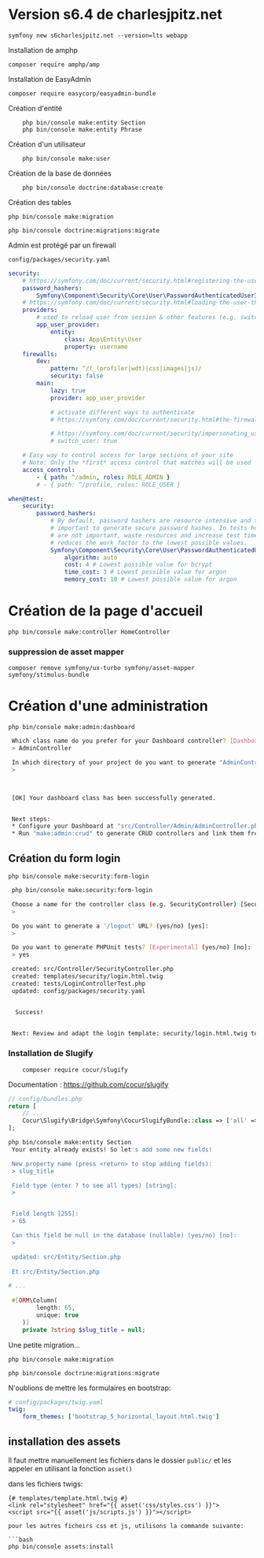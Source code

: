 # Version s6.4 de charlesjpitz.net

    symfony new s6charlesjpitz.net --version=lts webapp

Installation de amphp

    composer require amphp/amp

Installation de EasyAdmin

    composer require easycorp/easyadmin-bundle

Création d'entité

        php bin/console make:entity Section
        php bin/console make:entity Phrase

Création d'un utilisateur

        php bin/console make:user
    

Création de la base de données

        php bin/console doctrine:database:create

Création des tables
        
    php bin/console make:migration

    php bin/console doctrine:migrations:migrate

Admin est protégé par un firewall

`config/packages/security.yaml`

```yaml
security:
    # https://symfony.com/doc/current/security.html#registering-the-user-hashing-passwords
    password_hashers:
        Symfony\Component\Security\Core\User\PasswordAuthenticatedUserInterface: 'auto'
    # https://symfony.com/doc/current/security.html#loading-the-user-the-user-provider
    providers:
        # used to reload user from session & other features (e.g. switch_user)
        app_user_provider:
            entity:
                class: App\Entity\User
                property: username
    firewalls:
        dev:
            pattern: ^/(_(profiler|wdt)|css|images|js)/
            security: false
        main:
            lazy: true
            provider: app_user_provider

            # activate different ways to authenticate
            # https://symfony.com/doc/current/security.html#the-firewall

            # https://symfony.com/doc/current/security/impersonating_user.html
            # switch_user: true

    # Easy way to control access for large sections of your site
    # Note: Only the *first* access control that matches will be used
    access_control:
        - { path: ^/admin, roles: ROLE_ADMIN }
        # - { path: ^/profile, roles: ROLE_USER }

when@test:
    security:
        password_hashers:
            # By default, password hashers are resource intensive and take time. This is
            # important to generate secure password hashes. In tests however, secure hashes
            # are not important, waste resources and increase test times. The following
            # reduces the work factor to the lowest possible values.
            Symfony\Component\Security\Core\User\PasswordAuthenticatedUserInterface:
                algorithm: auto
                cost: 4 # Lowest possible value for bcrypt
                time_cost: 3 # Lowest possible value for argon
                memory_cost: 10 # Lowest possible value for argon

```

# Création de la page d'accueil

    php bin/console make:controller HomeController

### suppression de asset mapper

    composer remove symfony/ux-turbo symfony/asset-mapper symfony/stimulus-bundle

# Création d'une administration

    php bin/console make:admin:dashboard

```bash
 Which class name do you prefer for your Dashboard controller? [DashboardController]:
 > AdminController

 In which directory of your project do you want to generate "AdminController"? [src/Controller/Admin/]:
 >



 [OK] Your dashboard class has been successfully generated.


 Next steps:
 * Configure your Dashboard at "src/Controller/Admin/AdminController.php"
 * Run "make:admin:crud" to generate CRUD controllers and link them from the Dashboard.

```

## Création du form login

    php bin/console make:security:form-login 

```bash
 php bin/console make:security:form-login

 Choose a name for the controller class (e.g. SecurityController) [SecurityController]:
 >

 Do you want to generate a '/logout' URL? (yes/no) [yes]:
 >

 Do you want to generate PHPUnit tests? [Experimental] (yes/no) [no]:
 > yes

 created: src/Controller/SecurityController.php
 created: templates/security/login.html.twig
 created: tests/LoginControllerTest.php
 updated: config/packages/security.yaml


  Success!


 Next: Review and adapt the login template: security/login.html.twig to suit your needs.
```

### Installation de Slugify

        composer require cocur/slugify

Documentation : https://github.com/cocur/slugify

```php
// config/bundles.php
return [
    // ...
    Cocur\Slugify\Bridge\Symfony\CocurSlugifyBundle::class => ['all' => true],
];

```

```bash
php bin/console make:entity Section
 Your entity already exists! So let's add some new fields!

 New property name (press <return> to stop adding fields):
 > slug_title

 Field type (enter ? to see all types) [string]:
 >


 Field length [255]:
 > 65

 Can this field be null in the database (nullable) (yes/no) [no]:
 >

 updated: src/Entity/Section.php
 
 Et src/Entity/Section.php
 ```

```php
# ...
 
 #[ORM\Column(
        length: 65,
        unique: true
    )]
    private ?string $slug_title = null;
```

Une petite migration...

    php bin/console make:migration

    php bin/console doctrine:migrations:migrate

N'oublions de mettre les formulaires en bootstrap:

```yaml
# config/packages/twig.yaml
twig:
    form_themes: ['bootstrap_5_horizontal_layout.html.twig']
```

## installation des assets

Il faut mettre manuellement les fichiers dans le dossier `public/` et les appeler en utilisant la fonction `asset()`

dans les fichiers twigs:

```twig
{# templates/template.html.twig #}
<link rel="stylesheet" href="{{ asset('css/styles.css') }}">
<script src="{{ asset('js/scripts.js') }}"></script>

pour les autres ficheirs css et js, utilisons la commande suivante:

```bash
php bin/console assets:install
```


